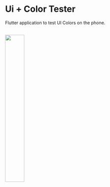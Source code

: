 # Ui + Color Tester

Flutter application to test UI Colors on the phone.
<br><br>

<img src="https://user-images.githubusercontent.com/21291813/122679157-2f27de00-d1c0-11eb-9485-3c51b5292195.png" width="35%"></img> 
